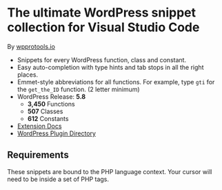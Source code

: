 # The ultimate WordPress snippet collection for Visual Studio Code

By [wpprotools.io](https://www.wpprotools.io/)

*	Snippets for every WordPress function, class and constant.
*	Easy auto-completion with type hints and tab stops in all the right places.
*	Emmet-style abbreviations for all functions. For example, type `gti` for the `get_the_ID` function. (2 letter minimum)
*	WordPress Release: **5.8**
	-	**3,450** Functions
	-	**507** Classes
	-	**612** Constants
*	[Extension Docs](https://wpprotools.io/vscode-snippets/)
*	[WordPress Plugin Directory](https://wpprotools.io/plugins/)

## Requirements

These snippets are bound to the PHP language context. Your cursor will need to be inside a set of PHP tags.